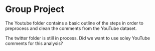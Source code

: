 # Group Project
The Youtube folder contains a basic outline of the steps in order to preprocess and clean the comments from the YouTube dataset. 

The twitter folder is still in process. Did we want to use soley YouTube comments for this analysis?
